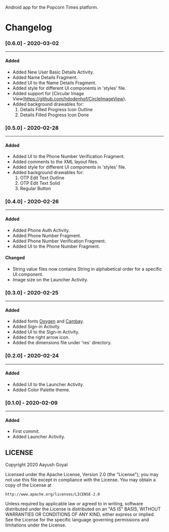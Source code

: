 Android app for the Popcorn Times platform.

# Changelog
### [0.6.0] - 2020-03-02
---
#### Added
- Added New User Basic Details Activity.
- Added Name Details Fragment.
- Added UI to the Name Details Fragment.
- Added style for different UI components in 'styles' file.
- Added support for [Circular Image View]https://github.com/hdodenhof/CircleImageView).
- Added background drawables for:
  1. Details Filled Progress Icon Outline
  2. Details Filled Progress Icon Done

### [0.5.0] - 2020-02-28
---
#### Added
- Added UI to the Phone Number Verification Fragment.
- Added comments to the XML layout files.
- Added style for different UI components in 'styles' file.
- Added background drawables for:
  1. OTP Edit Text Outline
  2. OTP Edit Text Solid
  3. Regular Button

### [0.4.0] - 2020-02-26
---
#### Added
- Added Phone Auth Activity.
- Added Phone Number Fragment.
- Added Phone Number Verification Fragment.
- Added UI to the Phone Number Fragment.

#### Changed
- String value files now contains String in alphabetical order for a specific UI component.
- Image size on the Launcher Activity.

### [0.3.0] - 2020-02-25
---
#### Added
- Added fonts [Oxygen](https://fonts.google.com/specimen/Oxygen) and [Cambay](https://fonts.google.com/specimen/Cambay).
- Added Sign-in Activity.
- Added UI to the Sign-in Activity.
- Added the right arrow icon.
- Added the dimensions file under 'res' directory.

### [0.2.0] - 2020-02-24
---
#### Added
- Added UI to the Launcher Activity.
- Added Color Palette theme.

### [0.1.0] - 2020-02-09
---
#### Added
- First commit.
- Added Launcher Activity.

## LICENSE

Copyright 2020 Aayush Goyal

Licensed under the Apache License, Version 2.0 (the "License");
you may not use this file except in compliance with the License.
You may obtain a copy of the License at

    http://www.apache.org/licenses/LICENSE-2.0

Unless required by applicable law or agreed to in writing, software
distributed under the License is distributed on an "AS IS" BASIS,
WITHOUT WARRANTIES OR CONDITIONS OF ANY KIND, either express or implied.
See the License for the specific language governing permissions and
limitations under the License.